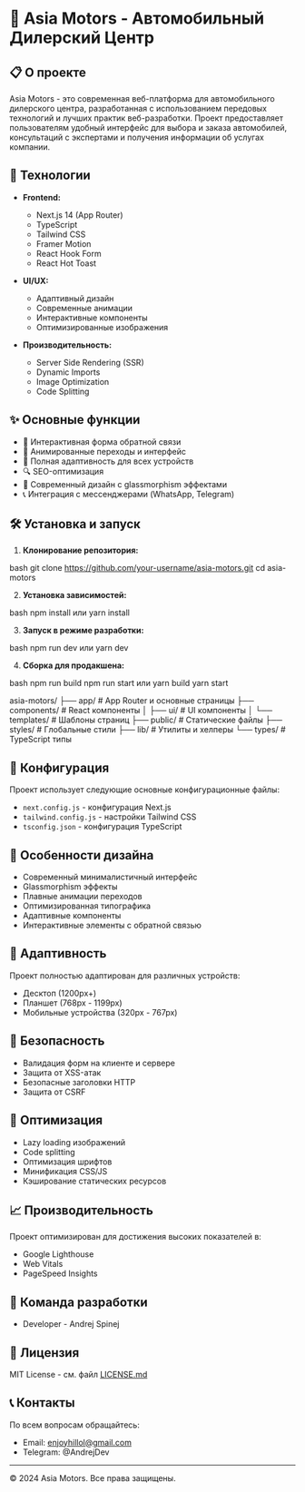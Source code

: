 # 🚗 Asia Motors - Автомобильный Дилерский Центр

## 📋 О проекте

Asia Motors - это современная веб-платформа для автомобильного дилерского центра, разработанная с использованием передовых технологий и лучших практик веб-разработки. Проект предоставляет пользователям удобный интерфейс для выбора и заказа автомобилей, консультаций с экспертами и получения информации об услугах компании.

## 🚀 Технологии

-   **Frontend:**

    -   Next.js 14 (App Router)
    -   TypeScript
    -   Tailwind CSS
    -   Framer Motion
    -   React Hook Form
    -   React Hot Toast

-   **UI/UX:**

    -   Адаптивный дизайн
    -   Современные анимации
    -   Интерактивные компоненты
    -   Оптимизированные изображения

-   **Производительность:**
    -   Server Side Rendering (SSR)
    -   Dynamic Imports
    -   Image Optimization
    -   Code Splitting

## ✨ Основные функции

-   🎯 Интерактивная форма обратной связи
-   🌟 Анимированные переходы и интерфейс
-   📱 Полная адаптивность для всех устройств
-   🔍 SEO-оптимизация
-   🎨 Современный дизайн с glassmorphism эффектами
-   📞 Интеграция с мессенджерами (WhatsApp, Telegram)

## 🛠 Установка и запуск

1. **Клонирование репозитория:**

bash
git clone https://github.com/your-username/asia-motors.git
cd asia-motors

2. **Установка зависимостей:**

bash
npm install
или
yarn install

3. **Запуск в режиме разработки:**

bash
npm run dev
или
yarn dev

4. **Сборка для продакшена:**

bash
npm run build
npm run start
или
yarn build
yarn start

asia-motors/
├── app/ # App Router и основные страницы
├── components/ # React компоненты
│ ├── ui/ # UI компоненты
│ └── templates/ # Шаблоны страниц
├── public/ # Статические файлы
├── styles/ # Глобальные стили
├── lib/ # Утилиты и хелперы
└── types/ # TypeScript типы

## 🔧 Конфигурация

Проект использует следующие основные конфигурационные файлы:

-   `next.config.js` - конфигурация Next.js
-   `tailwind.config.js` - настройки Tailwind CSS
-   `tsconfig.json` - конфигурация TypeScript

## 🎨 Особенности дизайна

-   Современный минималистичный интерфейс
-   Glassmorphism эффекты
-   Плавные анимации переходов
-   Оптимизированная типографика
-   Адаптивные компоненты
-   Интерактивные элементы с обратной связью

## 📱 Адаптивность

Проект полностью адаптирован для различных устройств:

-   Десктоп (1200px+)
-   Планшет (768px - 1199px)
-   Мобильные устройства (320px - 767px)

## 🔐 Безопасность

-   Валидация форм на клиенте и сервере
-   Защита от XSS-атак
-   Безопасные заголовки HTTP
-   Защита от CSRF

## 🚀 Оптимизация

-   Lazy loading изображений
-   Code splitting
-   Оптимизация шрифтов
-   Минификация CSS/JS
-   Кэширование статических ресурсов

## 📈 Производительность

Проект оптимизирован для достижения высоких показателей в:

-   Google Lighthouse
-   Web Vitals
-   PageSpeed Insights

## 👥 Команда разработки

-   Developer - Andrej Spinej

## 📄 Лицензия

MIT License - см. файл [LICENSE.md](LICENSE.md)

## 📞 Контакты

По всем вопросам обращайтесь:

-   Email: enjoyhillol@gmail.com
-   Telegram: @AndrejDev

---

© 2024 Asia Motors. Все права защищены.
